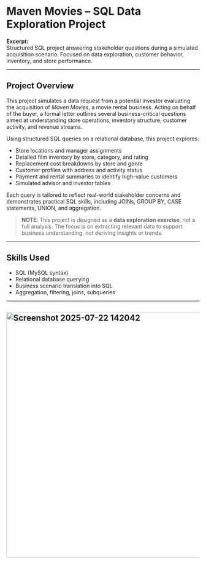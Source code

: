 # Maven Movies – SQL Data Exploration Project

**Excerpt:**  
Structured SQL project answering stakeholder questions during a simulated acquisition scenario. Focused on data exploration, customer behavior, inventory, and store performance.

---

## Project Overview

This project simulates a data request from a potential investor evaluating the acquisition of *Maven Movies*, a movie rental business. Acting on behalf of the buyer, a formal letter outlines several business-critical questions aimed at understanding store operations, inventory structure, customer activity, and revenue streams.

Using structured SQL queries on a relational database, this project explores:

- Store locations and manager assignments
- Detailed film inventory by store, category, and rating
- Replacement cost breakdowns by store and genre
- Customer profiles with address and activity status
- Payment and rental summaries to identify high-value customers
- Simulated advisor and investor tables

Each query is tailored to reflect real-world stakeholder concerns and demonstrates practical SQL skills, including JOINs, GROUP BY, CASE statements, UNION, and aggregation.

>  **NOTE**: This project is designed as a **data exploration exercise**, not a full analysis. The focus is on extracting relevant data to support business understanding, not deriving insights or trends.

---

## Skills Used
- SQL (MySQL syntax)
- Relational database querying
- Business scenario translation into SQL
- Aggregation, filtering, joins, subqueries

---

## <img width="861" height="640" alt="Screenshot 2025-07-22 142042" src="https://github.com/user-attachments/assets/b1937657-aadf-439b-8f83-5e9408ae08b0" />

